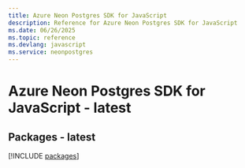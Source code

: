 ```yaml
---
title: Azure Neon Postgres SDK for JavaScript
description: Reference for Azure Neon Postgres SDK for JavaScript
ms.date: 06/26/2025
ms.topic: reference
ms.devlang: javascript
ms.service: neonpostgres
---
```

# Azure Neon Postgres SDK for JavaScript - latest
## Packages - latest
[!INCLUDE [packages](neon-postgres-index.md)]